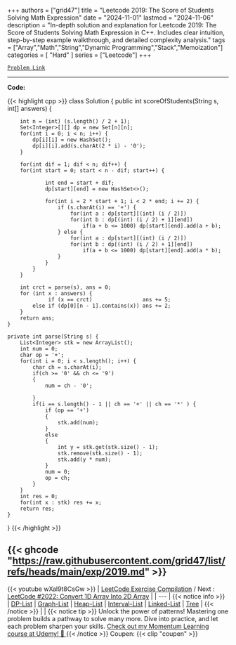 
+++
authors = ["grid47"]
title = "Leetcode 2019: The Score of Students Solving Math Expression"
date = "2024-11-01"
lastmod = "2024-11-06"
description = "In-depth solution and explanation for Leetcode 2019: The Score of Students Solving Math Expression in C++. Includes clear intuition, step-by-step example walkthrough, and detailed complexity analysis."
tags = ["Array","Math","String","Dynamic Programming","Stack","Memoization"]
categories = [
    "Hard"
]
series = ["Leetcode"]
+++



[`Problem Link`](https://leetcode.com/problems/the-score-of-students-solving-math-expression/description/)

---
**Code:**

{{< highlight cpp >}}
class Solution {
    public int scoreOfStudents(String s, int[] answers) {

        int n = (int) (s.length() / 2 + 1);
        Set<Integer>[][] dp = new Set[n][n];
        for(int i = 0; i < n; i++) {
            dp[i][i] = new HashSet();
            dp[i][i].add(s.charAt(2 * i) - '0');
        }

        for(int dif = 1; dif < n; dif++) {
        for(int start = 0; start < n - dif; start++) {

                int end = start + dif;
                dp[start][end] = new HashSet<>();

                for(int i = 2 * start + 1; i < 2 * end; i += 2) {
                    if (s.charAt(i) == '+') {
                        for(int a : dp[start][(int) (i / 2)])
                        for(int b : dp[(int) (i / 2) + 1][end])
                            if(a + b <= 1000) dp[start][end].add(a + b);
                    } else {
                        for(int a : dp[start][(int) (i / 2)])
                        for(int b : dp[(int) (i / 2) + 1][end])
                            if(a + b <= 1000) dp[start][end].add(a * b);
                    }
                }
            }
        }

        int crct = parse(s), ans = 0;
        for (int x : answers) {
                 if (x == crct)                ans += 5;
            else if (dp[0][n - 1].contains(x)) ans += 2;
        }
        return ans;
    }
    
    private int parse(String s) {
        List<Integer> stk = new ArrayList();
        int num = 0;
        char op = '+';
        for(int i = 0; i < s.length(); i++) {
            char ch = s.charAt(i);
            if(ch >= '0' && ch <= '9') 
            {
                num = ch - '0';
                                    
            }
            if(i == s.length() - 1 || ch == '+' || ch == '*' ) {
                if (op == '+')
                {
                    stk.add(num);
                }
                else
                {                                    
                    int y = stk.get(stk.size() - 1);
                    stk.remove(stk.size() - 1);
                    stk.add(y * num);
                }
                num = 0;
                op = ch;
            }
        }
        int res = 0;
        for(int x : stk) res += x;
        return res;
    }
}
{{< /highlight >}}

{{< ghcode "https://raw.githubusercontent.com/grid47/list/refs/heads/main/exp/2019.md" >}}
---
{{< youtube wXal9t8CsGw >}}
| [LeetCode Exercise Compilation](https://grid47.xyz/leetcode/) / Next : [LeetCode #2022: Convert 1D Array Into 2D Array](https://grid47.xyz/posts/leetcode_2022) |
| --- |
{{< notice info >}}
| [DP-List](https://grid47.xyz/lists/dp/) | [Graph-List](https://grid47.xyz/lists/graph/) | [Heap-List](https://grid47.xyz/lists/heap/) | [Interval-List](https://grid47.xyz/lists/interval/) | [Linked-List](https://grid47.xyz/lists/ll/) | [Tree](https://grid47.xyz/lists/tree/) |
{{< /notice >}}
| |
{{< notice tip >}}
Unlock the power of patterns! Mastering one problem builds a pathway to solve many more. Dive into practice, and let each problem sharpen your skills. [Check out my Momentum Learning course at Udemy! 🚀 ](https://www.udemy.com/course/algorithms-and-data-structures-in-cpp/)
{{< /notice >}}
Coupen: {{< clip "coupen" >}}
